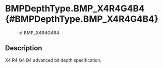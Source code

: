 BMPDepthType.BMP\_X4R4G4B4 {#BMPDepthType.BMP_X4R4G4B4}
==========================

> int **BMP\_X4R4G4B4**

Description
-----------

X4 R4 G4 B4 advanced bit depth specification.
